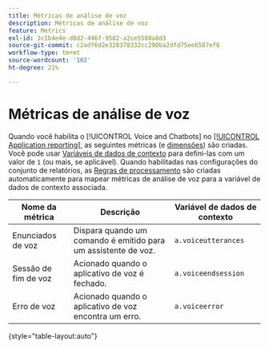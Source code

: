 ```yaml
---
title: Métricas de análise de voz
description: Métricas de análise de voz
feature: Metrics
exl-id: 3c1b4e4e-d8d2-446f-9582-a2ce5580a8d3
source-git-commit: c2adf6d2e328378332cc290ba2dfd75ee6587ef6
workflow-type: tm+mt
source-wordcount: '102'
ht-degree: 21%

---
```


# Métricas de análise de voz

Quando você habilita o [!UICONTROL Voice and Chatbots] no [[!UICONTROL Application reporting]](/help/admin/admin/c-manage-report-suites/c-edit-report-suites/app-reporting.md), as seguintes métricas (e [dimensões](../dimensions/voice-dimensions.md)) são criadas. Você pode usar [Variáveis de dados de contexto](/help/implement/vars/page-vars/contextdata.md) para defini-las com um valor de `1` (ou mais, se aplicável). Quando habilitadas nas configurações do conjunto de relatórios, as [Regras de processamento](/help/admin/admin/c-manage-report-suites/c-edit-report-suites/general/processing-rules/pr-overview.md) são criadas automaticamente para mapear métricas de análise de voz para a variável de dados de contexto associada.

| Nome da métrica | Descrição | Variável de dados de contexto |
| --- | --- | --- |
| Enunciados de voz | Dispara quando um comando é emitido para um assistente de voz. | `a.voiceutterances` |
| Sessão de fim de voz | Acionado quando o aplicativo de voz é fechado. | `a.voiceendsession` |
| Erro de voz | Acionado quando o aplicativo de voz encontra um erro. | `a.voiceerror` |

{style="table-layout:auto"}
